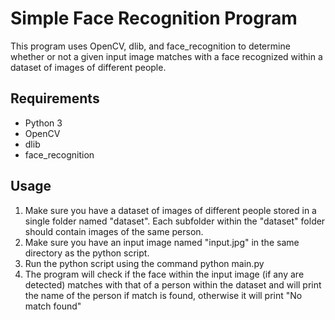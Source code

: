 # Simple Face Recognition Program
This program uses OpenCV, dlib, and face_recognition to determine whether or not a given input image matches with a face recognized within a dataset of images of different people.

## Requirements
* Python 3
* OpenCV
* dlib
* face_recognition

## Usage
1. Make sure you have a dataset of images of different people stored in a single folder named "dataset". Each subfolder within the "dataset" folder should contain images of the same person.
2. Make sure you have an input image named "input.jpg" in the same directory as the python script.
3. Run the python script using the command python main.py
4. The program will check if the face within the input image (if any are detected) matches with that of a person within the dataset and will print the name of the person if match is found, otherwise it will print "No match found"
